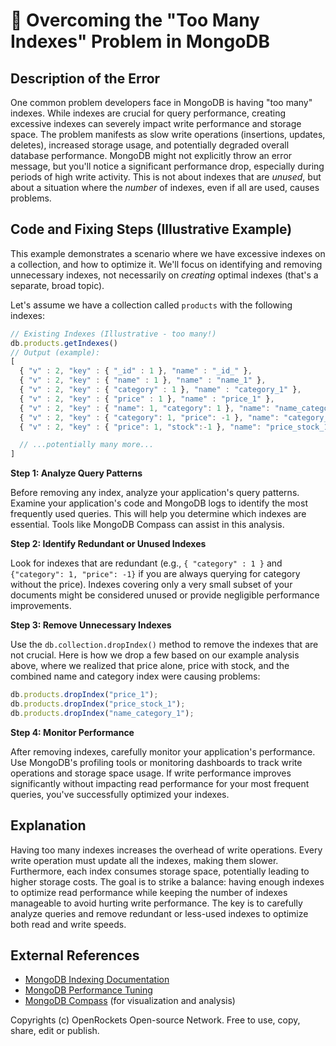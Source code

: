 # 🐞 Overcoming the "Too Many Indexes" Problem in MongoDB


## Description of the Error

One common problem developers face in MongoDB is having "too many" indexes.  While indexes are crucial for query performance, creating excessive indexes can severely impact write performance and storage space.  The problem manifests as slow write operations (insertions, updates, deletes), increased storage usage, and potentially degraded overall database performance.  MongoDB might not explicitly throw an error message, but you'll notice a significant performance drop, especially during periods of high write activity. This is not about indexes that are *unused*, but about a situation where the *number* of indexes, even if all are used, causes problems.

## Code and Fixing Steps (Illustrative Example)

This example demonstrates a scenario where we have excessive indexes on a collection, and how to optimize it.  We'll focus on identifying and removing unnecessary indexes, not necessarily on *creating* optimal indexes (that's a separate, broad topic).

Let's assume we have a collection called `products` with the following indexes:

```javascript
// Existing Indexes (Illustrative - too many!)
db.products.getIndexes()
// Output (example):
[
  { "v" : 2, "key" : { "_id" : 1 }, "name" : "_id_" },
  { "v" : 2, "key" : { "name" : 1 }, "name" : "name_1" },
  { "v" : 2, "key" : { "category" : 1 }, "name" : "category_1" },
  { "v" : 2, "key" : { "price" : 1 }, "name" : "price_1" },
  { "v" : 2, "key" : { "name": 1, "category": 1 }, "name": "name_category_1" }, //Compound Index 1
  { "v" : 2, "key" : { "category": 1, "price": -1 }, "name": "category_price_1" }, //Compound Index 2
  { "v" : 2, "key" : { "price": 1, "stock":-1 }, "name": "price_stock_1" },//Compound Index 3

  // ...potentially many more...
]
```

**Step 1: Analyze Query Patterns**

Before removing any index, analyze your application's query patterns.  Examine your application's code and MongoDB logs to identify the most frequently used queries. This will help you determine which indexes are essential.  Tools like MongoDB Compass can assist in this analysis.


**Step 2: Identify Redundant or Unused Indexes**

Look for indexes that are redundant (e.g.,  `{ "category" : 1 }` and `{"category": 1, "price": -1}` if you are always querying for category without the price).  Indexes covering only a very small subset of your documents might be considered unused or provide negligible performance improvements.

**Step 3: Remove Unnecessary Indexes**

Use the `db.collection.dropIndex()` method to remove the indexes that are not crucial.  Here is how we drop a few based on our example analysis above, where we realized that price alone, price with stock, and the combined name and category index were causing problems:

```javascript
db.products.dropIndex("price_1");
db.products.dropIndex("price_stock_1");
db.products.dropIndex("name_category_1");
```

**Step 4: Monitor Performance**

After removing indexes, carefully monitor your application's performance. Use MongoDB's profiling tools or monitoring dashboards to track write operations and storage space usage. If write performance improves significantly without impacting read performance for your most frequent queries, you've successfully optimized your indexes.


## Explanation

Having too many indexes increases the overhead of write operations. Every write operation must update all the indexes, making them slower.  Furthermore, each index consumes storage space, potentially leading to higher storage costs.  The goal is to strike a balance: having enough indexes to optimize read performance while keeping the number of indexes manageable to avoid hurting write performance. The key is to carefully analyze queries and remove redundant or less-used indexes to optimize both read and write speeds.

## External References

* [MongoDB Indexing Documentation](https://www.mongodb.com/docs/manual/indexes/)
* [MongoDB Performance Tuning](https://www.mongodb.com/docs/manual/administration/performance/)
* [MongoDB Compass](https://www.mongodb.com/products/compass) (for visualization and analysis)


Copyrights (c) OpenRockets Open-source Network. Free to use, copy, share, edit or publish.

